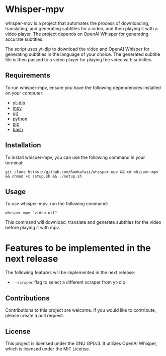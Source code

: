 # Whisper-mpv

whisper-mpv is a project that automates the process of downloading, translating, and generating subtitles for a video, and then playing it with a video player. The project depends on OpenAI Whisper for generating accurate subtitles.

The script uses yt-dlp to download the video and OpenAI Whisper for generating subtitles in the language of your choice. The generated subtitle file is then passed to a video player for playing the video with subtitles.

## Requirements

To run whisper-mpv, ensure you have the following dependencies installed on your computer:

- [yt-dlp](https://github.com/yt-dlp/yt-dlp)
- [mpv](https://mpv.io/) 
- [git](https://git-scm.com/)
- [python](https://www.python.org/)
- [pip](https://pypi.org/project/pip/)
- [bash](https://www.gnu.org/software/bash/)

## Installation

To install whisper-mpv, you can use the following command in your terminal:

```
git clone https://github.com/Ramkafasi/whisper-mpv && cd whisper-mpv && chmod +x setup.sh && ./setup.sh
```
## Usage

To use whisper-mpv, run the following command:

```
whisper-mpv "video-url"
```
This command will download, translate and generate subtitles for the video before playing it with mpv.

# Features to be implemented in the next release

The following features will be implemented in the next release:

- `--scraper` flag to select a different scraper from yt-dlp

## Contributions

Contributions to this project are welcome. If you would like to contribute, please create a pull request.

## License

This project is licensed under the GNU GPLv3. It utilizes OpenAI Whisper, which is licensed under the MIT License.
